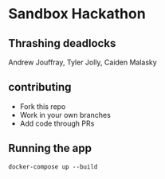 # Sandbox Hackathon 


## Thrashing deadlocks
Andrew Jouffray, Tyler Jolly, Caiden Malasky


## contributing

- Fork this repo
- Work in your own branches
- Add code through PRs 

## Running the app

`docker-compose up --build`
